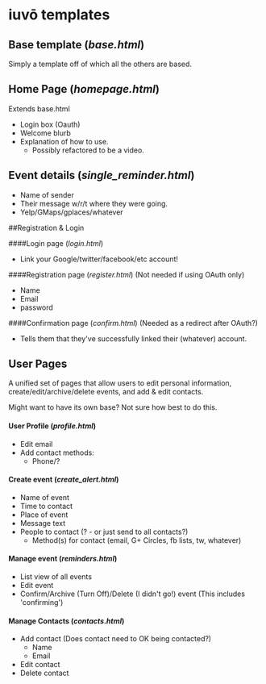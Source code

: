 # iuvō templates

## Base template (_base.html_)
Simply a template off of which all the others are based.

## Home Page (_homepage.html_) ##
Extends base.html
* Login box (Oauth)
* Welcome blurb
* Explanation of how to use.
    * Possibly refactored to be a video.

## Event details (_single_reminder.html_)
* Name of sender
* Their message w/r/t where they were going.
* Yelp/GMaps/gplaces/whatever

##Registration & Login

####Login page (_login.html_)

* Link your Google/twitter/facebook/etc account!

####Registration page (_register.html_)
(Not needed if using OAuth only)

* Name
* Email
* password

####Confirmation page (_confirm.html_)
(Needed as a redirect after OAuth?)

* Tells them that they've successfully linked their (whatever) account.

## User Pages
A unified set of pages that allow users to edit personal information, create/edit/archive/delete events, and add & edit contacts.

Might want to have its own base? Not sure how best to do this.
#### User Profile (_profile.html_)
* Edit email
* Add contact methods:
    * Phone/?

#### Create event (_create_alert.html_)
* Name of event
* Time to contact
* Place of event
* Message text
* People to contact (? - or just send to all contacts?)
    * Method(s) for contact (email, G+ Circles, fb lists, tw, whatever)

#### Manage event (_reminders.html_)
* List view of all events
* Edit event
* Confirm/Archive (Turn Off)/Delete (I didn't go!) event (This includes 'confirming')

#### Manage Contacts (_contacts.html_)
* Add contact (Does contact need to OK being contacted?)
    * Name
    * Email
* Edit contact
* Delete contact
